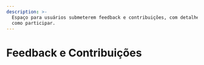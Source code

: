 ```yaml
---
description: >-
  Espaço para usuários submeterem feedback e contribuições, com detalhes sobre
  como participar.
---
```


# Feedback e Contribuições

